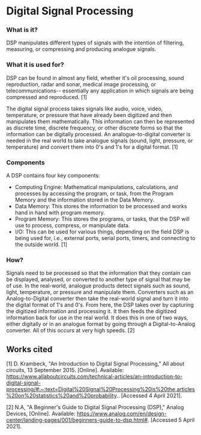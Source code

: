 # Digital Signal Processing

### What is it?

DSP manipulates different types of signals with the intention of filtering, measuring, or compressing and producing analogue signals.

### What it is used for?

DSP can be found in almost any field, whether it's oil processing, sound reproduction, radar and sonar, medical image processing, or telecommunications-- essentially any application in which signals are being compressed and reproduced. [1]

The digital signal process takes signals like audio, voice, video, temperature, or pressure that have already been digitized and then manipulates them mathematically. This information can then be represented as discrete time, discrete frequency, or other discrete forms so that the information can be digitally processed. An analogue-to-digital converter is needed in the real world to take analogue signals (sound, light, pressure, or temperature) and convert them into 0's and 1's for a digital format. [1]

### Components

A DSP contains four key components: 
* Computing Engine: Mathematical manipulations, calculations, and processes by accessing the program, or task, from the Program Memory and the information stored in the Data Memory.
* Data Memory: This stores the information to be processed and works hand in hand with program memory. 
* Program Memory: This stores the programs, or tasks, that the DSP will use to process, compress, or manipulate data.
* I/O: This can be used for various things, depending on the field DSP is being used for, i.e., external ports, serial ports, timers, and connecting to the outside world. [1]

### How?

Signals need to be processed so that the information that they contain can be displayed, analysed, or converted to another type of signal that may be of use. In the real-world, analogue products detect signals such as sound, light, temperature, or pressure and manipulate them. Converters such as an Analog-to-Digital converter then take the real-world signal and turn it into the digital format of 1's and 0's. From here, the DSP takes over by capturing the digitized information and processing it. It then feeds the digitized information back for use in the real world. It does this in one of two ways, either digitally or in an analogue format by going through a Digital-to-Analog converter. All of this occurs at very high speeds. [2]

## Works cited
[1] D. Krambeck, "An Introduction to Digital Signal Processing," All about circuits, 13 September 2015. [Online]. Available: https://www.allaboutcircuits.com/technical-articles/an-introduction-to-digital-signal-processing/#:~:text=Digital%20Signal%20Processing%20is%20the,articles%20on%20statistics%20and%20probability.. [Accessed 4 April 2021].

[2] N.A, "A Beginner's Guide to Digital Signal Processing (DSP)," Analog Devices, [Online]. Available: https://www.analog.com/en/design-center/landing-pages/001/beginners-guide-to-dsp.html#. [Accessed 5 April 2021].

